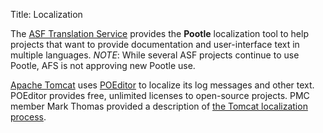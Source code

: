 Title: Localization

The <a href="https://translate.apache.org/" target="_blank">ASF Translation Service</a> provides the **Pootle** localization tool to help projects that want to provide documentation and user-interface text in multiple languages. *NOTE*: While several ASF projects continue to use Pootle, AFS is not approving new Pootle use. 

<a href="https:tomcat.apache.org" target="_blank">Apache Tomcat</a> uses <a href="https://poeditor.com/" target="_blank">POEditor</a> to localize its log messages and other text. POEditor provides free, unlimited licenses to open-source projects. PMC member Mark Thomas provided a description of <a href="https://cwiki.apache.org/confluence/display/INFRA/Localization+-+Apache+Tomcat%27s+process+using+POEditor" target="_blank">the Tomcat localization process</a>.


